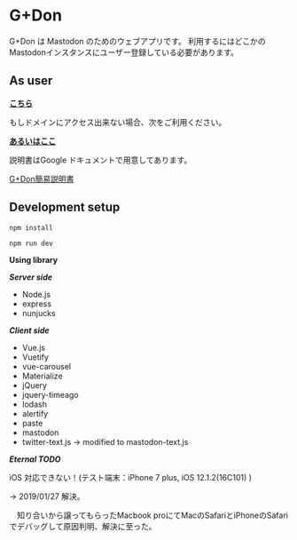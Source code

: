# G+Don

G+Don は Mastodon のためのウェブアプリです。
利用するにはどこかのMastodonインスタンスにユーザー登録している必要があります。

## As user

**[こちら](https://gplusdon.net)**

もしドメインにアクセス出来ない場合、次をご利用ください。

**[あるいはここ](https://gplusdon.azurewebsites.net)**


説明書はGoogle ドキュメントで用意してあります。

[G+Don簡易説明書](https://docs.google.com/document/d/1mJbQYGxaCfe4Ly86_Su1vseZ9yfoT3rm8n4R8mR3oxA/edit?usp=sharing)




## Development setup


```npm install```


```npm run dev```


**Using library**

***Server side***

 * Node.js
 * express
 * nunjucks

 
***Client side***

 * Vue.js
 * Vuetify
 * vue-carousel
 * Materialize
 * jQuery
 * jquery-timeago
 * lodash
 * alertify
 * paste
 * mastodon
 * twitter-text.js -> modified to mastodon-text.js


***Eternal TODO***

iOS 対応できない！(テスト端末：iPhone 7 plus, iOS 12.1.2(16C101) )

→ 2019/01/27 解決。

　知り合いから譲ってもらったMacbook proにてMacのSafariとiPhoneのSafariでデバッグして原因判明、解決に至った。



